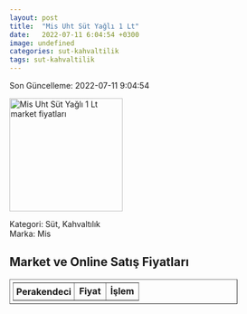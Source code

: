 ```yaml
---
layout: post
title:  "Mis Uht Süt Yağlı 1 Lt"
date:   2022-07-11 6:04:54 +0300
image: undefined
categories: sut-kahvaltilik
tags: sut-kahvaltilik
---
```


Son Güncelleme: 2022-07-11 9:04:54

<img src="undefined" width="200" alt="Mis Uht Süt Yağlı 1 Lt market fiyatları" />

Kategori: Süt, Kahvaltılık
<br />
Marka: Mis

<h2>Market ve Online Satış Fiyatları</h2>

<table border="1" style="padding: 5px;width:80%;">
  <tr>
    <td style="padding: 5px;"><strong>Perakendeci</strong></td>
    <td><strong>Fiyat</strong></td>
    <td><strong>İşlem</strong></td>
  </tr>
  
</table>

